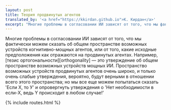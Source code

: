 ```yaml
---
layout: post
title: Теория продвинутых агентов
translated_by: '<a href="https://kkirdan.github.io">К. Кирдан</a>'
excerpt: "Многие проблемы в согласовании ИИ зависят от того, что мы фактически можем сказать об общем пространстве возможных устройств когнитивно-мощных агентов, или от того, какие исходные предположения как отражаются на продвинутых агентах. Например, тезис ортогональности — это утверждение об общем пространстве возможных устройств мощных ИИ. Пространство возможных устройств продвинутых агентов очень широко, и только очень слабые утверждения, вероятно, будут верными в отношении всего этого пространства; но мы все еще можем попытаться сказать 'Если Х, то У' и опровергнуть утверждения о 'Нет необходимости в если-X, ведь Y происходит в любом случае!'"
---
```

Многие проблемы в согласовании ИИ зависят от того, что мы фактически можем сказать об общем пространстве возможных устройств когнитивно-мощных агентов, или от того, какие исходные предположения как отражаются на продвинутых агентах. Например, [тезис ортогональности][orthogonality] — это утверждение об общем пространстве возможных устройств мощных ИИ. Пространство возможных устройств продвинутых агентов очень широко, и только очень слабые утверждения, вероятно, будут верными в отношении всего этого пространства; но мы все еще можем попытаться сказать 'Если Х, то У' и опровергнуть утверждения о 'Нет необходимости в если-X, ведь Y происходит в любом случае!'

{% include routes.html %}
